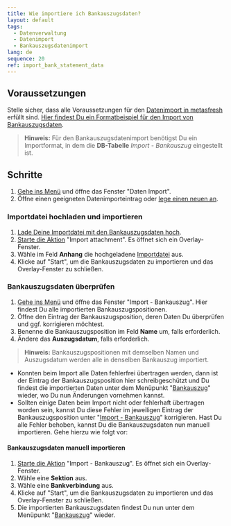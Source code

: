 ```yaml
---
title: Wie importiere ich Bankauszugsdaten?
layout: default
tags:
  - Datenverwaltung
  - Datenimport
  - Bankauszugsdatenimport
lang: de
sequence: 20
ref: import_bank_statement_data
---
```


## Voraussetzungen
Stelle sicher, dass alle Voraussetzungen für den [Datenimport in metasfresh](Datenimport_nach_metasfresh) erfüllt sind. [Hier findest Du ein Formatbeispiel für den Import von Bankauszugsdaten](Importformat_Beispiel_Bankauszug).
 >**Hinweis:** Für den Bankauszugsdatenimport benötigst Du ein Importformat, in dem die **DB-Tabelle** *Import - Bankauszug* eingestellt ist.

## Schritte
1. [Gehe ins Menü](Menu) und öffne das Fenster "Daten Import".
1. Öffne einen geeigneten Datenimporteintrag oder [lege einen neuen an](Datenimporteintrag_anlegen).

### Importdatei hochladen und importieren
1. [Lade Deine Importdatei mit den Bankauszugsdaten hoch](Dateihandling).
1. [Starte die Aktion](AktionStarten) "Import attachment". Es öffnet sich ein Overlay-Fenster.
1. Wähle im Feld **Anhang** die hochgeladene [Importdatei](Importdatei_nuetzliche_Hinweise) aus.
1. Klicke auf "Start", um die Bankauszugsdaten zu importieren und das Overlay-Fenster zu schließen.

### Bankauszugsdaten überprüfen
1. [Gehe ins Menü](Menu) und öffne das Fenster "Import - Bankauszug". Hier findest Du alle importierten Bankauszugspositionen.
1. Öffne den Eintrag der Bankauszugsposition, deren Daten Du überprüfen und ggf. korrigieren möchtest.
1. Benenne die Bankauszugsposition im Feld **Name** um, falls erforderlich.
1. Ändere das **Auszugsdatum**, falls erforderlich.
 >**Hinweis:** Bankauszugspositionen mit demselben Namen und Auszugsdatum werden alle in denselben Bankauszug importiert.

- Konnten beim Import alle Daten fehlerfrei übertragen werden, dann ist der Eintrag der Bankauszugsposition hier schreibgeschützt und Du findest die importierten Daten unter dem Menüpunkt "[Bankauszug](Menu)" wieder, wo Du nun Änderungen vornehmen kannst.
- Sollten einige Daten beim Import nicht oder fehlerhaft übertragen worden sein, kannst Du diese Fehler im jeweiligen Eintrag der Bankauszugsposition unter "[Import - Bankauszug](Menu)" korrigieren. Hast Du alle Fehler behoben, kannst Du die Bankauszugsdaten nun manuell importieren. Gehe hierzu wie folgt vor:

#### Bankauszugsdaten manuell importieren
1. [Starte die Aktion](AktionStarten) "Import - Bankauszug". Es öffnet sich ein Overlay-Fenster.
1. Wähle eine **Sektion** aus.
1. Wähle eine **Bankverbindung** aus.
1. Klicke auf "Start", um die Bankauszugsdaten zu importieren und das Overlay-Fenster zu schließen.
1. Die importierten Bankauszugsdaten findest Du nun unter dem Menüpunkt "[Bankauszug](Menu)" wieder.
